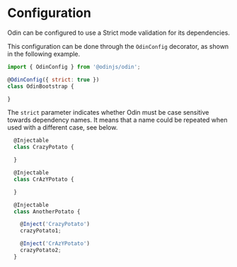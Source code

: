 # Configuration

Odin can be configured to use a Strict mode validation for its dependencies.

This configuration can be done through the `OdinConfig` decorator, as shown in the following example.

```javascript
import { OdinConfig } from '@odinjs/odin';

@OdinConfig({ strict: true })
class OdinBootstrap {

}
```


The `strict` parameter indicates whether Odin must be case sensitive towards dependency names. It means that a name could be repeated when used with a different case, see below.

```javascript
  @Injectable
  class CrazyPotato {

  }

  @Injectable
  class CrAzYPotato {

  }

  @Injectable
  class AnotherPotato {

    @Inject('CrazyPotato')
    crazyPotato1;

    @Inject('CrAzYPotato')
    crazyPotato2;
  }
```